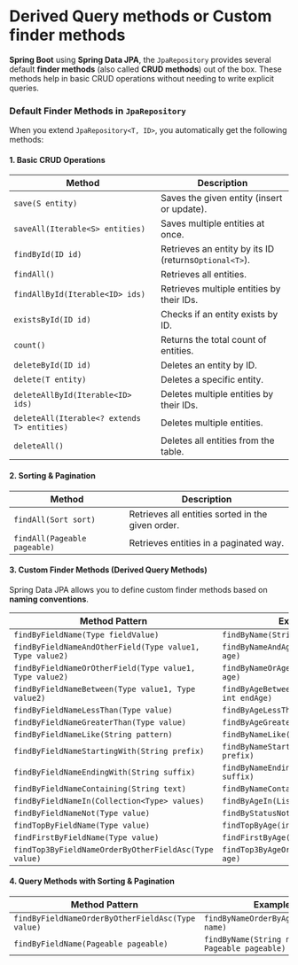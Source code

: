 # Derived Query methods or Custom finder methods

**Spring Boot** using **Spring Data JPA**, the `JpaRepository` provides several default **finder methods** (also called **CRUD methods**) out of the box. These methods help in basic CRUD operations without needing to write explicit queries.


### **Default Finder Methods in `JpaRepository`**

When you extend `JpaRepository<T, ID>`, you automatically get the following methods:

#### **1. Basic CRUD Operations**


| Method                                      | Description                                           |
| ------------------------------------------- | ----------------------------------------------------- |
| `save(S entity)`                            | Saves the given entity (insert or update).            |
| `saveAll(Iterable<S> entities)`             | Saves multiple entities at once.                      |
| `findById(ID id)`                           | Retrieves an entity by its ID (returns`Optional<T>`). |
| `findAll()`                                 | Retrieves all entities.                               |
| `findAllById(Iterable<ID> ids)`             | Retrieves multiple entities by their IDs.             |
| `existsById(ID id)`                         | Checks if an entity exists by ID.                     |
| `count()`                                   | Returns the total count of entities.                  |
| `deleteById(ID id)`                         | Deletes an entity by ID.                              |
| `delete(T entity)`                          | Deletes a specific entity.                            |
| `deleteAllById(Iterable<ID> ids)`           | Deletes multiple entities by their IDs.               |
| `deleteAll(Iterable<? extends T> entities)` | Deletes multiple entities.                            |
| `deleteAll()`                               | Deletes all entities from the table.                  |


#### **2. Sorting & Pagination**


| Method                       | Description                                       |
| ---------------------------- | ------------------------------------------------- |
| `findAll(Sort sort)`         | Retrieves all entities sorted in the given order. |
| `findAll(Pageable pageable)` | Retrieves entities in a paginated way.            |

#### **3. Custom Finder Methods (Derived Query Methods)**

Spring Data JPA allows you to define custom finder methods based on **naming conventions**.


| Method Pattern                                           | Example                                      |
| -------------------------------------------------------- | -------------------------------------------- |
| `findByFieldName(Type fieldValue)`                       | `findByName(String name)`                    |
| `findByFieldNameAndOtherField(Type value1, Type value2)` | `findByNameAndAge(String name, int age)`     |
| `findByFieldNameOrOtherField(Type value1, Type value2)`  | `findByNameOrAge(String name, int age)`      |
| `findByFieldNameBetween(Type value1, Type value2)`       | `findByAgeBetween(int startAge, int endAge)` |
| `findByFieldNameLessThan(Type value)`                    | `findByAgeLessThan(int age)`                 |
| `findByFieldNameGreaterThan(Type value)`                 | `findByAgeGreaterThan(int age)`              |
| `findByFieldNameLike(String pattern)`                    | `findByNameLike(String pattern)`             |
| `findByFieldNameStartingWith(String prefix)`             | `findByNameStartingWith(String prefix)`      |
| `findByFieldNameEndingWith(String suffix)`               | `findByNameEndingWith(String suffix)`        |
| `findByFieldNameContaining(String text)`                 | `findByNameContaining(String text)`          |
| `findByFieldNameIn(Collection<Type> values)`             | `findByAgeIn(List<Integer> ages)`            |
| `findByFieldNameNot(Type value)`                         | `findByStatusNot(String status)`             |
| `findTopByFieldName(Type value)`                         | `findTopByAge(int age)`                      |
| `findFirstByFieldName(Type value)`                       | `findFirstByAge(int age)`                    |
| `findTop3ByFieldNameOrderByOtherFieldAsc(Type value)`    | `findTop3ByAgeOrderBySalaryAsc(int age)`     |

#### **4. Query Methods with Sorting & Pagination**


| Method Pattern                                    | Example                                      |
| ------------------------------------------------- | -------------------------------------------- |
| `findByFieldNameOrderByOtherFieldAsc(Type value)` | `findByNameOrderByAgeAsc(String name)`       |
| `findByFieldName(Pageable pageable)`              | `findByName(String name, Pageable pageable)` |
